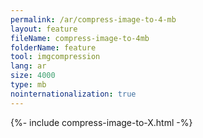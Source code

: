 ```yaml
---
permalink: /ar/compress-image-to-4-mb
layout: feature
fileName: compress-image-to-4mb
folderName: feature
tool: imgcompression
lang: ar
size: 4000
type: mb
nointernationalization: true
---
```

{%- include compress-image-to-X.html -%}       
